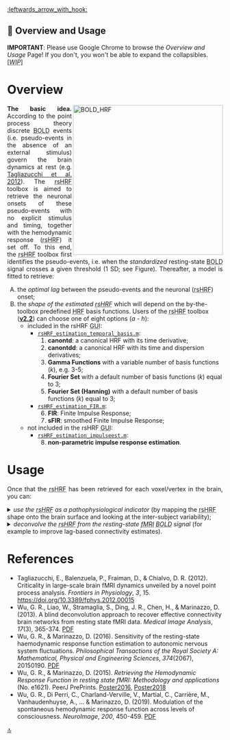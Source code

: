 <a name="top">
<a href="https://github.com/compneuro-da/rsHRF/blob/update/README.md#table-of-contents">:leftwards_arrow_with_hook:</a> <br>

📖  Overview and Usage
----
__IMPORTANT__: Please use Google Chrome to browse the _Overview and Usage_ Page! If you don't, you won't be able to expand the collapsibles. [<abbr title="Work In Progress"><i>WIP</i></abbr>]

# Overview 
 <img align="right" src="https://github.com/guorongwu/rsHRF/raw/master/docs/example_hrf.png" alt="BOLD_HRF" width="350"/> <!-- find other image to illustrate pseudo-point process + code to produce it -->
<p align="justify"><b>The basic idea.</b> According to the point process theory discrete <abbr title="Blood Oxygenation Level Dependent">BOLD</abbr> events (i.e. pseudo-events in the absence of an external stimulus) govern the brain dynamics at rest (e.g. <a href="#ref5">Tagliazucchi et al. 2012</a>). The <abbr title="resting-state hemodynamic response function">rsHRF</abbr> toolbox is aimed to retrieve the neuronal  onsets of these pseudo-events with no explicit stimulus and timing, together with the hemodynamic response (<abbr title="resting-state hemodynamic response function">rsHRF</abbr>) it set off. To this end, the <abbr title="resting-state hemodynamic response function">rsHRF</abbr> toolbox first identifies the pseudo-events, i.e. when the <i>standardized</i> resting-state <abbr title="Blood Oxygenation Level Dependent">BOLD</abbr> signal crosses a given threshold (1 SD; see Figure). Thereafter, a model is fitted to retrieve: <ol type="A">
<li>the <i>optimal lag</i> between the pseudo-events and the neuronal (<abbr title="resting-state hemodynamic response function">rsHRF</abbr>) onset; </li>
 <li>the <i>shape of the estimated <abbr title="resting-state hemodynamic response function">rsHRF</abbr></i> which will depend on the by-the-toolbox predefined <abbr title="hemodynamic response function">HRF</abbr> basis functions. Users of the <abbr title="resting-state hemodynamic response function">rsHRF</abbr> toolbox (<a href=""><b>v2.2</b></a>) can choose one of eight options (<i>a</i> - <i>h</i>):
 
<ul>
<li>included in the rsHRF <abbr title="graphical user interface">GUI</abbr>:
<ul><li><a href="https://github.com/compneuro-da/rsHRF/blob/update/code/rsHRF_estimation_temporal_basis.m"><code>rsHRF_estimation_temporal_basis.m</code></a>: 
  <ol> 
  <li> <b>canontd</b>: a canonical HRF with its time derivative;</li>
  <li> <b>canontdd</b>: a canonical HRF with its time and dispersion derivatives;</li>
  <li> <b>Gamma Functions</b> with a variable number of basis functions (<i>k</i>), e.g. 3-5;</li>
  <li> <b>Fourier Set</b> with a default number of basis functions (<i>k</i>) equal to 3;</li>
  <li> <b>Fourier Set (Hanning)</b> with a default number of basis functions (<i>k</i>) equal to 3;</li>
  </ol></li>
<li><a href="https://github.com/compneuro-da/rsHRF/blob/update/code/rsHRF_estimation_FIR.m"><code>rsHRF_estimation_FIR.m</code></a>: 
  <ol start="6">
  <li><b>FIR</b>: Finite Impulse Response;</li>
  <li><b>sFIR</b>: smoothed Finite Impulse Response;</li>
  </ol></li></ul></li>
<li>not included in the rsHRF <abbr title="graphical user interface">GUI</abbr>:
<ul><li><a href="https://github.com/compneuro-da/rsHRF/blob/update/code/rsHRF_estimation_impulseest.m"><code>rsHRF_estimation_impulseest.m</code></a>: 
  <ol start="8">
   <li><b>non-parametric impulse response estimation</b>.</li></ol></li></ul></li>
</ul></li></ol></p>

# Usage 
<p align="justify">Once that the <abbr title="resting-state hemodynamic response function">rsHRF</abbr> has been retrieved for each voxel/vertex in the brain, you can:
 
<details><summary><i>use the <abbr title="resting-state hemodynamic response function">rsHRF</abbr> as a pathophysiological indicator</i> (by mapping the <abbr title="resting-state hemodynamic response function">rsHRF</abbr> shape onto the brain surface and looking at the inter-subject variability);<!--[[4](https://github.com/compneuro-da/rsHRF_data/raw/master/docs/2019_NI.pdf)]--></summary><br>

<img align="right" src="https://github.com/guorongwu/rsHRF/raw/master/docs/FIR_Height_full_layout.png" alt="HRF_map" width="350"/>
<p align="justify">The shape of the <abbr title="resting-state hemodynamic response function">rsHRF</abbr> can be characterized by <b>three parameters</b>, namely response height (<abbr title="response height"><i>RH</i></abbr>), time to peak (<abbr title="time to peak"><i>TTP</i></abbr>), and Full Width at Half Maximum (<abbr title="Full Width at Half Maximum"><i>FWHM</i></abbr>). Each of these parameters can be mapped onto the brain surface (see Figure for an example: full brain map of the response height estimated using the Finite Impulse Response basis functions). Note that the full brain map covers the full brain surface, including white matter and <abbr title="cerebrospinal fluid">CSF</abbr>. For more information, head over to the WORKFLOW page!</p> <!-- With the <a href="https://afni.nimh.nih.gov/pub/dist/doc/program_help/3dMVM.html">3dMVM function</a> embedded in AFNI, a multivariate analysis can be run in which these three parameters are modeled as multiple, simultaneous response variables (Chen, Adleman, Saad, Leibenluft, & Cox, 2014). -->
 
<!-- , including white matter,-->

</details>

<details><summary><i>deconvolve the <abbr title="resting-state hemodynamic response function">rsHRF</abbr> from the resting-state <abbr title="functional Magnetic Resonance Imaging">fMRI</abbr> <abbr title="Blood Oxygenation Level Dependent">BOLD</abbr> signal</i> (for example to improve lag-based connectivity estimates).</summary><br>
 
<!-- <p align="justify">The shape of the <abbr title="resting-state hemodynamic response function">rsHRF</abbr>, and thus the time to peak (<abbr title="time to peak"><i>TTP</i></abbr>), differs for each voxel/vertex in the brain. As a result, two different voxels/vertices with pseudo-events at the same time might have disparate neuronal <abbr title="resting-state hemodynamic response function">rsHRF</abbr> onsets (for a schematic example, see Figure). Using non-deconvolved resting-state <abbr title="functional Magnetic Resonance Imaging">fMRI</abbr> <abbr title="Blood Oxygenation Level Dependent">BOLD</abbr> signal might therefore interpose confounders on temporal precedence, which can deteriorate lag-based connectivity estimates (e.g. functional connectivity). --> <!--As functional connectivity analysis is built on associating BOLD events on two different spatial locations but at the same time; eliminating these confounders is of essence [REF]. --> <!-- insert non-deconvolved signal in connectivity analysis toolbox -->
 
</details>

<!--
<b>rsHRF deconvolution.</b> Improve lag-based connectivity estimates.
<b>rsHRF retrieval.</b> The rsHRF shape as a pathophysiological indicator. -->
<!-- <details><summary><b></b></summary>
</details> -->
<!--rsHRF different for each voxel in the brain [REF].-->

<!--
<p align="justify"><b>use shape as a biomarker</b>to retrieve the shape of the HRF concretized by three HRF parameters (see Figure 4); thee then use them in multivariate model; or look at some of them sepatetely
, or one can map the shape parameters everywhere in the brain (including white matter), and use the shape as a pathophysiological indicator [[4](https://github.com/compneuro-da/rsHRF_data/raw/master/docs/2019_NI.pdf)]. </p>
-->
<!-- collapsible -->
<!--
<p align="justify"><b>eliminate time-lag confounds.</b> Once that the HRF has been retrieved for each voxel/vertex, it can be deconvolved from the time series (for example to improve lag-based connectivity estimates)
  to deconvolve the resting-state signal and ilimante timing confounds (as the HRF shape is different for each voxel in the brain, the time to peak is different as well; therefore even as two voxels would have a pseudo-event at the same time, the timing of the corresponding neuronal events might not coincide (see FIgure 3 as an example). As functional connectivity analysis is built on associating BOLD events on two different spatial locations but at the same time; elliminating such time confounds is of essence [REF].</p>
-->

<!--
  the canonical shape with two derivatives, Gamma functions, Fourier set (Hanning), or a (smooth) Finite Impulse Response. -->
  
  <!--
  [[4](https://github.com/compneuro-da/rsHRF_data/raw/master/docs/2019_NI.pdf)] -->

# References

<!-- Chen, G., Adleman, N. E., Saad, Z. S., Leibenluft, E., & Cox, R. W. (2014). Applications of multivariate modeling to neuroimaging group analysis: A comprehensive alternative to univariate general linear model. NeuroImage, 99, 571-588. https://doi.org/10.1016/j.neuroimage.2014.06.027  -->

* <a name="ref5">Tagliazucchi, E., Balenzuela, P., Fraiman, D., & Chialvo, D. R. (2012). Criticality in large-scale brain fMRI dynamics unveiled by a novel point process analysis. <i>Frontiers in Physiology</i>, <i>3</i>, 15. <https://doi.org/10.3389/fphys.2012.00015> 
* <a name="ref1">Wu, G. R., Liao, W., Stramaglia, S., Ding, J. R., Chen, H., & Marinazzo, D. (2013). A blind deconvolution approach to recover effective connectivity brain networks from resting state fMRI data. <i>Medical Image Analysis</i>, <i>17</i>(3), 365-374. [PDF](https://github.com/compneuro-da/rsHRF_data/raw/master/docs/2013_MIA.pdf) 
* <a name="ref2">Wu, G. R., & Marinazzo, D. (2016). Sensitivity of the resting-state haemodynamic response function estimation to autonomic nervous system fluctuations. <i>Philosophical Transactions of the Royal Society A: Mathematical, Physical and Engineering Sciences</i>, <i>374</i>(2067), 20150190. [PDF](https://github.com/compneuro-da/rsHRF_data/raw/master/docs/2016_PTA.pdf)
* <a name="ref3">Wu, G. R., & Marinazzo, D. (2015). <i>Retrieving the Hemodynamic Response Function in resting state fMRI: Methodology and applications</i> (No. e1621). PeerJ PrePrints. [Poster2016](https://github.com/compneuro-da/rsHRF_data/raw/master/docs/poster_OHBM2016_HRF.pdf), [Poster2018](https://github.com/compneuro-da/rsHRF_data/raw/master/docs/rs_HRF_OHBM2018_Daniele.pdf)
* <a name="ref4">Wu, G. R., Di Perri, C., Charland-Verville, V., Martial, C., Carrière, M., Vanhaudenhuyse, A., ... & Marinazzo, D. (2019). Modulation of the spontaneous hemodynamic response function across levels of consciousness. <i>NeuroImage</i>, <i>200</i>, 450-459. [PDF](https://github.com/compneuro-da/rsHRF_data/raw/master/docs/2019_NI.pdf) 

<a href="#top">🔝</a>
